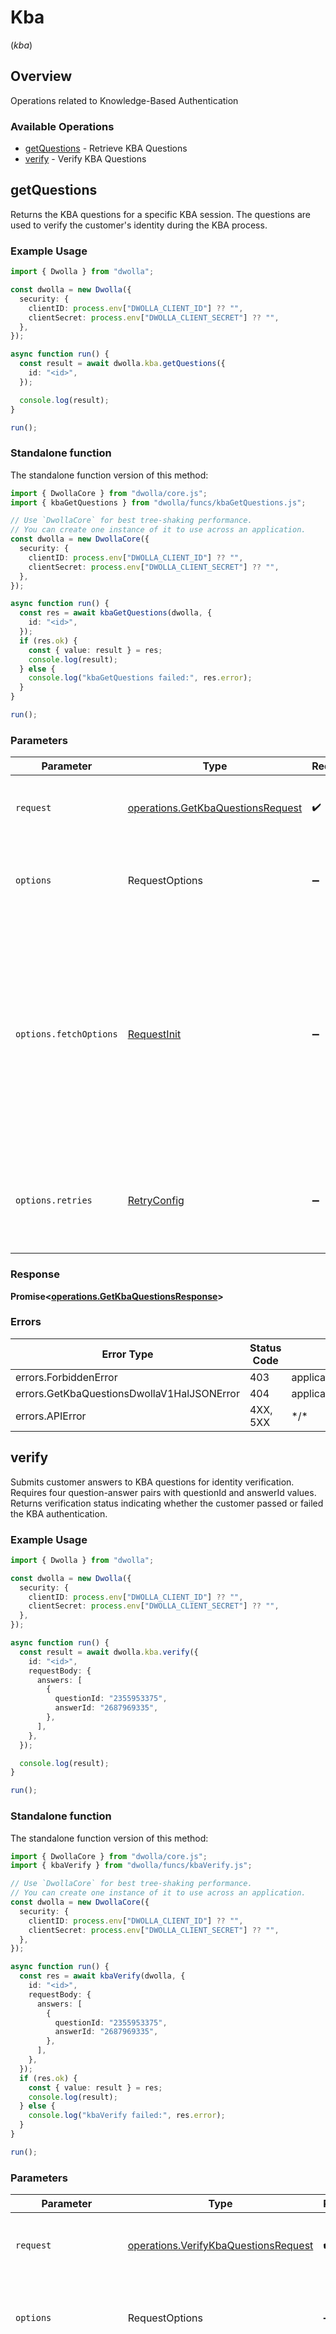 # Kba
(*kba*)

## Overview

Operations related to Knowledge-Based Authentication

### Available Operations

* [getQuestions](#getquestions) - Retrieve KBA Questions
* [verify](#verify) - Verify KBA Questions

## getQuestions

Returns the KBA questions for a specific KBA session. The questions are used to verify the customer's identity during the KBA process.

### Example Usage

<!-- UsageSnippet language="typescript" operationID="getKbaQuestions" method="get" path="/kba/{id}" -->
```typescript
import { Dwolla } from "dwolla";

const dwolla = new Dwolla({
  security: {
    clientID: process.env["DWOLLA_CLIENT_ID"] ?? "",
    clientSecret: process.env["DWOLLA_CLIENT_SECRET"] ?? "",
  },
});

async function run() {
  const result = await dwolla.kba.getQuestions({
    id: "<id>",
  });

  console.log(result);
}

run();
```

### Standalone function

The standalone function version of this method:

```typescript
import { DwollaCore } from "dwolla/core.js";
import { kbaGetQuestions } from "dwolla/funcs/kbaGetQuestions.js";

// Use `DwollaCore` for best tree-shaking performance.
// You can create one instance of it to use across an application.
const dwolla = new DwollaCore({
  security: {
    clientID: process.env["DWOLLA_CLIENT_ID"] ?? "",
    clientSecret: process.env["DWOLLA_CLIENT_SECRET"] ?? "",
  },
});

async function run() {
  const res = await kbaGetQuestions(dwolla, {
    id: "<id>",
  });
  if (res.ok) {
    const { value: result } = res;
    console.log(result);
  } else {
    console.log("kbaGetQuestions failed:", res.error);
  }
}

run();
```

### Parameters

| Parameter                                                                                                                                                                      | Type                                                                                                                                                                           | Required                                                                                                                                                                       | Description                                                                                                                                                                    |
| ------------------------------------------------------------------------------------------------------------------------------------------------------------------------------ | ------------------------------------------------------------------------------------------------------------------------------------------------------------------------------ | ------------------------------------------------------------------------------------------------------------------------------------------------------------------------------ | ------------------------------------------------------------------------------------------------------------------------------------------------------------------------------ |
| `request`                                                                                                                                                                      | [operations.GetKbaQuestionsRequest](../../models/operations/getkbaquestionsrequest.md)                                                                                         | :heavy_check_mark:                                                                                                                                                             | The request object to use for the request.                                                                                                                                     |
| `options`                                                                                                                                                                      | RequestOptions                                                                                                                                                                 | :heavy_minus_sign:                                                                                                                                                             | Used to set various options for making HTTP requests.                                                                                                                          |
| `options.fetchOptions`                                                                                                                                                         | [RequestInit](https://developer.mozilla.org/en-US/docs/Web/API/Request/Request#options)                                                                                        | :heavy_minus_sign:                                                                                                                                                             | Options that are passed to the underlying HTTP request. This can be used to inject extra headers for examples. All `Request` options, except `method` and `body`, are allowed. |
| `options.retries`                                                                                                                                                              | [RetryConfig](../../lib/utils/retryconfig.md)                                                                                                                                  | :heavy_minus_sign:                                                                                                                                                             | Enables retrying HTTP requests under certain failure conditions.                                                                                                               |

### Response

**Promise\<[operations.GetKbaQuestionsResponse](../../models/operations/getkbaquestionsresponse.md)\>**

### Errors

| Error Type                                 | Status Code                                | Content Type                               |
| ------------------------------------------ | ------------------------------------------ | ------------------------------------------ |
| errors.ForbiddenError                      | 403                                        | application/vnd.dwolla.v1.hal+json         |
| errors.GetKbaQuestionsDwollaV1HalJSONError | 404                                        | application/vnd.dwolla.v1.hal+json         |
| errors.APIError                            | 4XX, 5XX                                   | \*/\*                                      |

## verify

Submits customer answers to KBA questions for identity verification. Requires four question-answer pairs with questionId and answerId values. Returns verification status indicating whether the customer passed or failed the KBA authentication.

### Example Usage

<!-- UsageSnippet language="typescript" operationID="verifyKbaQuestions" method="post" path="/kba/{id}" -->
```typescript
import { Dwolla } from "dwolla";

const dwolla = new Dwolla({
  security: {
    clientID: process.env["DWOLLA_CLIENT_ID"] ?? "",
    clientSecret: process.env["DWOLLA_CLIENT_SECRET"] ?? "",
  },
});

async function run() {
  const result = await dwolla.kba.verify({
    id: "<id>",
    requestBody: {
      answers: [
        {
          questionId: "2355953375",
          answerId: "2687969335",
        },
      ],
    },
  });

  console.log(result);
}

run();
```

### Standalone function

The standalone function version of this method:

```typescript
import { DwollaCore } from "dwolla/core.js";
import { kbaVerify } from "dwolla/funcs/kbaVerify.js";

// Use `DwollaCore` for best tree-shaking performance.
// You can create one instance of it to use across an application.
const dwolla = new DwollaCore({
  security: {
    clientID: process.env["DWOLLA_CLIENT_ID"] ?? "",
    clientSecret: process.env["DWOLLA_CLIENT_SECRET"] ?? "",
  },
});

async function run() {
  const res = await kbaVerify(dwolla, {
    id: "<id>",
    requestBody: {
      answers: [
        {
          questionId: "2355953375",
          answerId: "2687969335",
        },
      ],
    },
  });
  if (res.ok) {
    const { value: result } = res;
    console.log(result);
  } else {
    console.log("kbaVerify failed:", res.error);
  }
}

run();
```

### Parameters

| Parameter                                                                                                                                                                      | Type                                                                                                                                                                           | Required                                                                                                                                                                       | Description                                                                                                                                                                    |
| ------------------------------------------------------------------------------------------------------------------------------------------------------------------------------ | ------------------------------------------------------------------------------------------------------------------------------------------------------------------------------ | ------------------------------------------------------------------------------------------------------------------------------------------------------------------------------ | ------------------------------------------------------------------------------------------------------------------------------------------------------------------------------ |
| `request`                                                                                                                                                                      | [operations.VerifyKbaQuestionsRequest](../../models/operations/verifykbaquestionsrequest.md)                                                                                   | :heavy_check_mark:                                                                                                                                                             | The request object to use for the request.                                                                                                                                     |
| `options`                                                                                                                                                                      | RequestOptions                                                                                                                                                                 | :heavy_minus_sign:                                                                                                                                                             | Used to set various options for making HTTP requests.                                                                                                                          |
| `options.fetchOptions`                                                                                                                                                         | [RequestInit](https://developer.mozilla.org/en-US/docs/Web/API/Request/Request#options)                                                                                        | :heavy_minus_sign:                                                                                                                                                             | Options that are passed to the underlying HTTP request. This can be used to inject extra headers for examples. All `Request` options, except `method` and `body`, are allowed. |
| `options.retries`                                                                                                                                                              | [RetryConfig](../../lib/utils/retryconfig.md)                                                                                                                                  | :heavy_minus_sign:                                                                                                                                                             | Enables retrying HTTP requests under certain failure conditions.                                                                                                               |

### Response

**Promise\<[operations.VerifyKbaQuestionsResponse](../../models/operations/verifykbaquestionsresponse.md)\>**

### Errors

| Error Type                                    | Status Code                                   | Content Type                                  |
| --------------------------------------------- | --------------------------------------------- | --------------------------------------------- |
| errors.ForbiddenError                         | 403                                           | application/vnd.dwolla.v1.hal+json            |
| errors.InvalidKbaSessionError                 | 403                                           | application/vnd.dwolla.v1.hal+json            |
| errors.ExpiredKbaSessionError                 | 403                                           | application/vnd.dwolla.v1.hal+json            |
| errors.VerifyKbaQuestionsDwollaV1HalJSONError | 404                                           | application/vnd.dwolla.v1.hal+json            |
| errors.APIError                               | 4XX, 5XX                                      | \*/\*                                         |